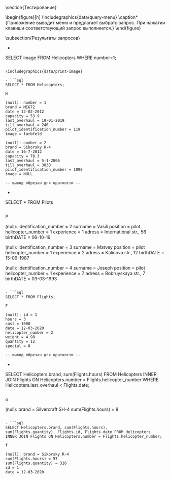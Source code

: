 \section{Тестирование}

\begin{figure}[h]
\includegraphics{data/query-menu}
\caption*{Приложение выводит меню и предлагает выбрать запрос. При нажатии клавиши соответствующий запрос выполняется.}
\end{figure}

\subsection{Результаты запросов}

- ```sql
SELECT image FROM Helicopters WHERE number=1;
```

\includegraphics{data/print-image}

- ```sql
SELECT * FROM Helicopters;
```

```
H

(null): number = 1
brand = MIG72
date = 12-02-2012
capacity = 53.9
last_overhaul = 19-01-2019
till_overhaul = 240
pilot_identification_number = 119
image = farbfeld

(null): number = 2
brand = Sikorsky R-4
date = 16-7-2012
capacity = 78.3
last_overhaul = 5-1-2006
till_overhaul = 3030
pilot_identification_number = 1098
image = NULL

-- вывод обрезан для краткости --
```

- ```sql
SELECT * FROM Pilots
```

```
P

(null): identification_number = 2
surname = Vasili
position = pilot
helicopter_number = 1
experience = 1
adress = International str., 56
birthDATE = 06-10-19

(null): identification_number = 3
surname = Matvey
position = pilot
helicopter_number = 1
experience = 2
adress = Kalinova str., 12
birthDATE = 15-09-1987

(null): identification_number = 4
surname = Joseph
position = pilot
helicopter_number = 1
experience = 7
adress = Bobruyskaya str., 7
birthDATE = 03-03-1993
```

- ```sql
SELECT * FROM Flights;
```

```
F

(null): id = 1
hours = 3
cost = 1000
date = 12-03-2020
helicopter_number = 2
weight = 4.98
quantity = 12
special = 0

-- вывод обрезан для краткости --
```

- ```sql
SELECT Helicopters.brand, sum(Flights.hours) FROM Helicopters
INNER JOIN Flights ON Helicopters.number = Flights.helicopter_number
WHERE Helicopters.last_overhaul < Flights.date;
```

```
o

(null): brand = Silvercraft SH-4
sum(Flights.hours) = 8
```

- ```sql
SELECT Helicopters.brand, sum(Flights.hours),
sum(Flights.quantity), Flights.id, Flights.date FROM Helicopters 
INNER JOIN Flights ON Helicopters.number = Flights.helicopter_number;
```

```
f

(null): brand = Sikorsky R-4
sum(Flights.hours) = 57
sum(Flights.quantity) = 326
id = 1
date = 12-03-2020
```

